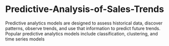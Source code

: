 # Predictive-Analysis-of-Sales-Trends

Predictive analytics models are designed to assess historical data, discover patterns, observe trends, and use that information to predict future trends. Popular predictive analytics models include classification, clustering, and time series models
